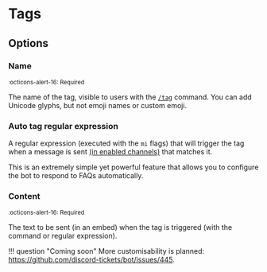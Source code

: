 # Tags

## Options

### Name

<small>
:octicons-alert-16: Required
</small>

The name of the tag, visible to users with the [`/tag`](../features/commands.md#tag) command.
You can add Unicode glyphs, but not emoji names or custom emoji.

### Auto tag regular expression

A regular expression (executed with the `mi` flags) that will trigger the tag when a message is sent [(in enabled channels)](./general.md#auto-tag-channels) that matches it.

This is an extremely simple yet powerful feature that allows you to configure the bot to respond to FAQs automatically.

### Content

<small>
:octicons-alert-16: Required
</small>

The text to be sent (in an embed) when the tag is triggered (with the command or regular expression).

!!! question "Coming soon"
    More customisability is planned: https://github.com/discord-tickets/bot/issues/445.
